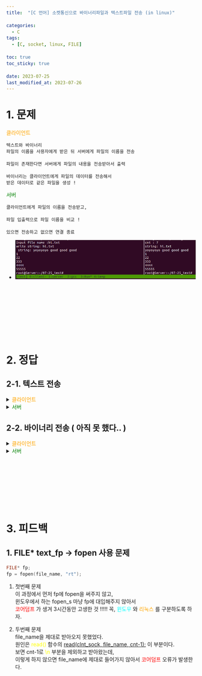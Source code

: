```yaml
---
title:  "[C 언어] 소켓통신으로 바이너리파일과 텍스트파일 전송 (in linux)" 

categories:
  - C
tags:
  - [C, socket, linux, FILE]

toc: true
toc_sticky: true

date: 2023-07-25
last_modified_at: 2023-07-26
---
```




# 1. 문제

<span style="color:orange"> 클라이언트 </span>

```
텍스트와 바이너리
파일의 이름을 사용자에게 받은 뒤 서버에게 파일의 이름을 전송

파일이 존재한다면 서버에게 파일의 내용을 전송받아서 출력

바이너리는 클라이언트에게 파일의 데이터를 전송해서
받은 데이터로 같은 파일을 생성 !
```

<span style="color:green"> 서버 </span>

```
클라이언트에게 파일의 이름을 전송받고,

파일 입출력으로 파일 이름을 비교 !

있으면 전송하고 없으면 연결 종료
```

- ![socket_8_result](../../images/socket_8_result.png)  


<br>
<br>
<br>
<br>
<br>
<br>
<br>
<br>

# 2. 정답


## 2-1. 텍스트 전송

<details>
<summary> <span style="color:orange"> 클라이언트 </span> </summary>
<div markdown="1">

```C
#include <stdio.h>
#include <stdlib.h>
#include <string.h>
#include <unistd.h>
#include <arpa/inet.h>
#include <sys/socket.h>

// new
#define BUF 1024

void error_handling(char* message);

int main(int argc, char* argv[])
{
        int sock;
        struct sockaddr_in serv_addr;
        int str_len;

        if (argc != 3){
                printf("Usage : %s <IP> <port> \n", argv[0]);
        }

        sock = socket(PF_INET, SOCK_STREAM, 0);
        if (sock == -1)
                error_handling("socket() error");


        memset(&serv_addr, 0, sizeof(serv_addr));
        serv_addr.sin_family = AF_INET;
        serv_addr.sin_addr.s_addr = inet_addr(argv[1]);
        serv_addr.sin_port = htons(atoi(argv[2]));

        if(connect (sock, (struct sockaddr*)&serv_addr, sizeof(serv_addr)) == -1)
                error_handling("connect() error");


        // New Question definition
        char file_name[BUF]; // BUF 1024        
        char recv_file[BUF];

        int cnt;
        ssize_t ck_cnt_w_len, ck_str_w_len;
        int cnt_r, str_tot;
        ssize_t ck_cnt_r_len, ck_str_r_len;

        // file name
        printf("Input file name :");
        fgets(file_name, BUF, stdin);



        // write str len
        cnt = strlen(file_name);
//      printf("cnt: %d \n", cnt);

        file_name[cnt] = 0;

        ck_cnt_w_len = write(sock, &cnt, sizeof(int));
//      printf("ck_cnt_w_len : %d \n", (int)ck_cnt_w_len);



        // write str
        ck_str_w_len = write(sock, file_name, cnt);
//      printf("ck_str_w_len : %d \n", (int)ck_str_w_len);
        printf("write string: %s ", file_name);



        // read cnt
        ck_cnt_r_len = read(sock, &cnt_r, sizeof(int));

        // read str
        ck_str_r_len = read(sock, recv_file, cnt_r-1);


        printf("%s\n", recv_file);


        // close
        close(sock);

        return 0;
}

void error_handling(char* message)
{
        fputs(message, stderr);
        fputc('\n', stderr);
        exit(1);
}

```
</div>
</details>


<details>
<summary> <span style="color:green"> 서버 </span> </summary>
<div markdown="1">

```C
#include <stdio.h>
#include <stdlib.h>
#include <string.h>
#include <unistd.h>
#include <arpa/inet.h>
#include <sys/socket.h>

// new
#define BUF 1024


void error_handling(char* message);

int main(int argc, char* argv[])
{
        int serv_sock;
        int clnt_sock;
        struct sockaddr_in serv_addr;
        struct sockaddr_in clnt_addr;

        socklen_t clnt_addr_size;


        if(argc != 2){
                printf("Usage : %s <port> \n", argv[0]);
                exit(1);
        }

        serv_sock = socket(PF_INET, SOCK_STREAM, 0);
        if (serv_sock == -1)
                error_handling("socket() error");

        memset(&serv_addr, 0, sizeof(serv_addr));
        serv_addr.sin_family = AF_INET;
        serv_addr.sin_addr.s_addr = htonl(INADDR_ANY);
        serv_addr.sin_port = htons(atoi(argv[1]));

        if(bind(serv_sock, (struct sockaddr*) &serv_addr, sizeof(serv_addr)) == -1)
                error_handling("bind() error");

        if(listen(serv_sock, 5) == -1)
                error_handling("listen() error");

        clnt_addr_size = sizeof(clnt_addr);
        clnt_sock = accept(serv_sock, (struct sockaddr*)&clnt_addr, &clnt_addr_size);
        if(clnt_sock == -1)
                error_handling("accept() error");


        // New Question def
        char file_name[BUF]; // BUF 1024
        char file_str[BUF];

        int cnt, cnt_fread;
        int cnt_w;

        ssize_t ck_cnt_r_len, ck_str_r_len;
        ssize_t ck_cnt_w_len, ck_str_w_len;


        // receive cnt  
        ck_cnt_r_len = read(clnt_sock, &cnt, sizeof(int));
//      printf("ck_cnt_r_len : %d \n", (int)ck_cnt_r_len);
        printf("cnt : %d \n", cnt);

        // receive str
        ck_str_r_len = read(clnt_sock, file_name, cnt-1);
//      printf("ck_str_r_len : %d \n", (int)ck_str_r_len);
//      file_name[cnt+1] = '\0';
        printf("string: %s \n", file_name);


        // FILE*
        FILE* text_fp;
        text_fp = fopen(file_name, "rt");

        while( ( cnt_fread = fread(file_str, sizeof(char), sizeof(file_str), text_fp) ) != 0)
        {
            printf("%s", file_str);
            // write cnt
            cnt_w = strlen(file_str);
            ck_cnt_w_len = write(clnt_sock, &cnt_w, sizeof(int));

            // write str
            ck_str_w_len = write(clnt_sock, file_str, cnt_w);

        }


        close(clnt_sock);
        close(serv_sock);

        return 0;
}


void error_handling(char* message)
{
        fputs(message, stderr);
        fputc('\n', stderr);
        exit(1);
}
```
</div>
</details>







## 2-2. 바이너리 전송 ( 아직 못 했다.. )

<details>
<summary> <span style="color:orange"> 클라이언트 </span> </summary>
<div markdown="1">

```C

```
</div>
</details>





<details>
<summary> <span style="color:green"> 서버 </span> </summary>
<div markdown="1">

```C

```
</div>
</details>






<br>
<br>
<br>
<br>
<br>
<br>
<br>
<br>

# 3. 피드백


## 1. FILE* text_fp -> fopen 사용 문제

```C
FILE* fp;
fp = fopen(file_name, "rt");
```

1. 첫번째 문제 <br>
이 과정에서 먼저 fp에 fopen을 써주지 않고, <br>
윈도우에서 하는 fopen_s 마냥 fp에 대입해주지 않아서 <br>
<span style="color:red"> 코어덤프 </span>가 생겨 3시간동안 고생한 것 !!!!!
꼭, <span style="color:#00FFFF"> 윈도우 </span>와 <span style="color:orange"> 리눅스 </span>를 구분하도록 하자.


2. 두번째 문제 <br>
file_name을 제대로 받아오지 못했었다. <br>
원인은 <span style="color:yellow"> read() </span>함수의 
<u>read(clnt_sock, file_name, cnt-1);</u> 이 부분이다. <br>
보면 cnt-1로 <span style="color:yellow"> \n </span> 부분을 제외하고 받아왔는데,<br>
이렇게 하지 않으면 file_name에 제대로 들어가지 않아서 <span style="color:red"> 코어덤프 </span> 오류가 발생한다.








